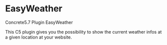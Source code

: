 # EasyWeather
Concrete5.7 Plugin EasyWeather

This C5 plugin gives you the possibility to show the current weather infos at a given location at your website.
